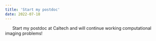 ```yaml
---
title: 'Start my postdoc'
date: 2022-07-18
---
```


&nbsp;&nbsp;&nbsp;&nbsp;&nbsp; Start my postdoc at Caltech and will continue working computational imaging problems!
